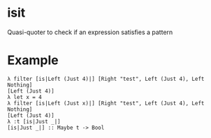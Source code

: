 # isit
Quasi-quoter to check if an expression satisfies a pattern

# Example
```
λ filter [is|Left (Just 4)|] [Right "test", Left (Just 4), Left Nothing]
[Left (Just 4)]
λ let x = 4
λ filter [is|Left (Just x)|] [Right "test", Left (Just 4), Left Nothing]
[Left (Just 4)]
λ :t [is|Just _|]
[is|Just _|] :: Maybe t -> Bool
```
